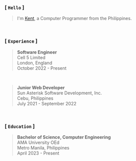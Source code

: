 ### [ `Hello` ]
> I'm [Kent](https://github.com/kentlouisetonino), a Computer Programmer from the Philippines.

<br />

### [ `Experience` ]
> **Software Engineer** <br />
> Cell 5 Limited <br />
> London, England <br />
> October 2022 - Present

<br />

> **Junior Web Developer** <br />
> Sun Asterisk Software Development, Inc. <br />
> Cebu, Philippines <br />
> July 2021 - September 2022

<br />

### [ `Education` ]
> **Bachelor of Science, Computer Engineering** <br />
> AMA University OEd <br />
> Metro Manila, Philippines <br />
> April 2023 - Present
